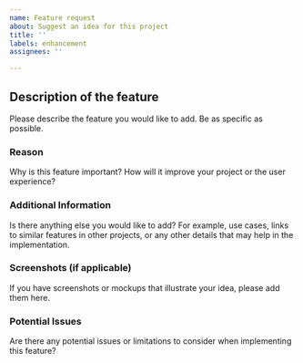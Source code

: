 ```yaml
---
name: Feature request
about: Suggest an idea for this project
title: ''
labels: enhancement
assignees: ''

---
```


## Description of the feature
Please describe the feature you would like to add. Be as specific as possible.

### Reason
Why is this feature important? How will it improve your project or the user experience?

### Additional Information
Is there anything else you would like to add? For example, use cases, links to similar features in other projects, or any other details that may help in the implementation.

### Screenshots (if applicable)
If you have screenshots or mockups that illustrate your idea, please add them here.

### Potential Issues
Are there any potential issues or limitations to consider when implementing this feature?
